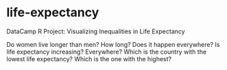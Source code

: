 # life-expectancy
DataCamp R Project: Visualizing Inequalities in Life Expectancy

Do women live longer than men? How long? Does it happen everywhere? Is life expectancy increasing? Everywhere? Which is the country with the lowest life expectancy? Which is the one with the highest?
